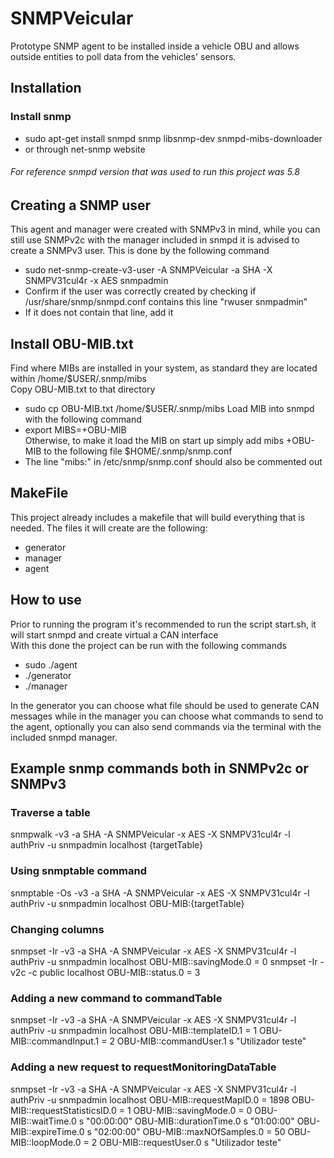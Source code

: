 # SNMPVeicular

Prototype SNMP agent to be installed inside a vehicle OBU and allows outside entities to poll data from the vehicles' sensors.

## Installation

### Install snmp

- sudo apt-get install snmpd snmp libsnmp-dev snmpd-mibs-downloader
- or through net-snmp website

###### For reference snmpd version that was used to run this project was 5.8

## Creating a SNMP user

This agent and manager were created with SNMPv3 in mind, while you can still use SNMPv2c with the manager included in snmpd it is advised to create a SNMPv3 user. This is done by the following command

- sudo net-snmp-create-v3-user -A SNMPVeicular -a SHA -X SNMPV31cul4r -x AES snmpadmin
- Confirm if the user was correctly created by checking if /usr/share/snmp/snmpd.conf contains this line "rwuser snmpadmin"
- If it does not contain that line, add it

## Install OBU-MIB.txt

Find where MIBs are installed in your system, as standard they are located within /home/$USER/.snmp/mibs  
Copy OBU-MIB.txt to that directory

- sudo cp OBU-MIB.txt /home/$USER/.snmp/mibs
  Load MIB into snmpd with the following command
- export MIBS=+OBU-MIB  
  Otherwise, to make it load the MIB on start up simply add mibs +OBU-MIB to the following file $HOME/.snmp/snmp.conf
- The line "mibs:" in /etc/snmp/snmp.conf should also be commented out

## MakeFile

This project already includes a makefile that will build everything that is needed. The files it will create are the following:

- generator
- manager
- agent

## How to use

Prior to running the program it's recommended to run the script start.sh, it will start snmpd and create virtual a CAN interface  
With this done the project can be run with the following commands

- sudo ./agent
- ./generator
- ./manager

In the generator you can choose what file should be used to generate CAN messages while in the manager you can choose what commands to send to the agent, optionally you can also send commands via the terminal with the included snmpd manager.

## Example snmp commands both in SNMPv2c or SNMPv3

### Traverse a table

snmpwalk -v3 -a SHA -A SNMPVeicular -x AES -X SNMPV31cul4r -l authPriv -u snmpadmin localhost {targetTable}

### Using snmptable command

snmptable -Os -v3 -a SHA -A SNMPVeicular -x AES -X SNMPV31cul4r -l authPriv -u snmpadmin localhost OBU-MIB:{targetTable}

### Changing columns

snmpset -Ir -v3 -a SHA -A SNMPVeicular -x AES -X SNMPV31cul4r -l authPriv -u snmpadmin localhost OBU-MIB::savingMode.0 = 0
snmpset -Ir -v2c -c public localhost OBU-MIB::status.0 = 3

### Adding a new command to commandTable

snmpset -Ir -v3 -a SHA -A SNMPVeicular -x AES -X SNMPV31cul4r -l authPriv -u snmpadmin localhost OBU-MIB::templateID.1 = 1 OBU-MIB::commandInput.1 = 2 OBU-MIB::commandUser.1 s "Utilizador teste"

### Adding a new request to requestMonitoringDataTable

snmpset -Ir -v3 -a SHA -A SNMPVeicular -x AES -X SNMPV31cul4r -l authPriv -u snmpadmin localhost OBU-MIB::requestMapID.0 = 1898 OBU-MIB::requestStatisticsID.0 = 1 OBU-MIB::savingMode.0 = 0 OBU-MIB::waitTime.0 s "00:00:00" OBU-MIB::durationTime.0 s "01:00:00" OBU-MIB::expireTime.0 s "02:00:00" OBU-MIB::maxNOfSamples.0 = 50 OBU-MIB::loopMode.0 = 2 OBU-MIB::requestUser.0 s "Utilizador teste"
